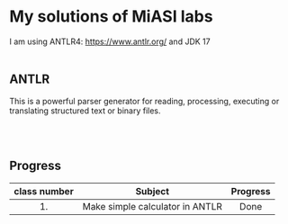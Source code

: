 # My solutions of MiASI labs


I am using ANTLR4: https://www.antlr.org/ and JDK 17
<br></br>

## ANTLR
This is a powerful parser generator for reading, processing,
executing or translating structured text or binary files.

<br></br>
## Progress


| class number |        Subject                       | Progress|
|:------------:| :-----------------------------------:|:-------:|
| 1.           | Make simple calculator in ANTLR      | Done    |

